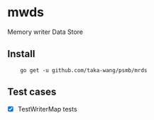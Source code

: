 # mwds

Memory writer Data Store

## Install

```
    go get -u github.com/taka-wang/psmb/mrds
```

## Test cases

- [x] TestWriterMap tests